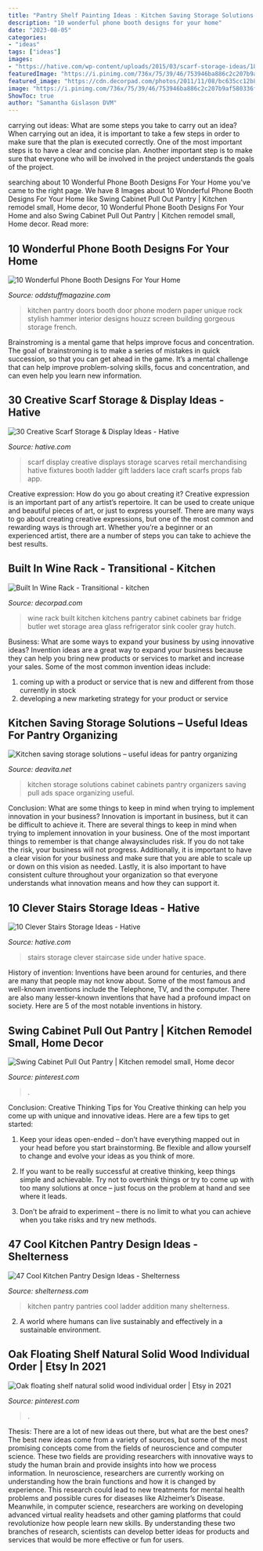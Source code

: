 ```yaml
---
title: "Pantry Shelf Painting Ideas : Kitchen Saving Storage Solutions – Useful Ideas For Pantry Organizing"
description: "10 wonderful phone booth designs for your home"
date: "2023-08-05"
categories:
- "ideas"
tags: ["ideas"]
images:
- "https://hative.com/wp-content/uploads/2015/03/scarf-storage-ideas/18-creative-scarf-storage-and-display-ideas.jpg"
featuredImage: "https://i.pinimg.com/736x/75/39/46/753946ba886c2c207b9af580336fb846.jpg"
featured_image: "https://cdn.decorpad.com/photos/2011/11/08/bc635cc12b84.jpg"
image: "https://i.pinimg.com/736x/75/39/46/753946ba886c2c207b9af580336fb846.jpg"
ShowToc: true
author: "Samantha Gislason DVM"
---
```



carrying out ideas: What are some steps you take to carry out an idea?
When carrying out an idea, it is important to take a few steps in order to make sure that the plan is executed correctly. One of the most important steps is to have a clear and concise plan. Another important step is to make sure that everyone who will be involved in the project understands the goals of the project.

	

		
searching about 10 Wonderful Phone Booth Designs For Your Home you've came to the right page. We have 8 Images about 10 Wonderful Phone Booth Designs For Your Home like Swing Cabinet Pull Out Pantry | Kitchen remodel small, Home decor, 10 Wonderful Phone Booth Designs For Your Home and also Swing Cabinet Pull Out Pantry | Kitchen remodel small, Home decor. Read more:
		
    
## 10 Wonderful Phone Booth Designs For Your Home

<img loading=lazy src="https://oddstuffmagazine.com/wp-content/uploads/2015/03/pantry-doors-650x868.jpg" onerror="this.onerror=null;this.src='https://tse4.mm.bing.net/th?id=OIP.4ce4POMZja5Bkp5SWKGHLwHaJ4&amp;pid=15.1';" alt="10 Wonderful Phone Booth Designs For Your Home">

_Source: oddstuffmagazine.com_

>kitchen pantry doors booth door phone modern paper unique rock stylish hammer interior designs houzz screen building gorgeous storage french. 

	

Brainstroming is a mental game that helps improve focus and concentration. The goal of brainstroming is to make a series of mistakes in quick succession, so that you can get ahead in the game. It’s a mental challenge that can help improve problem-solving skills, focus and concentration, and can even help you learn new information.

    
## 30 Creative Scarf Storage &amp; Display Ideas - Hative

<img loading=lazy src="https://hative.com/wp-content/uploads/2015/03/scarf-storage-ideas/18-creative-scarf-storage-and-display-ideas.jpg" onerror="this.onerror=null;this.src='https://tse4.mm.bing.net/th?id=OIP.c5J0HupbKDhjwNlEKR3-MwHaMY&amp;pid=15.1';" alt="30 Creative Scarf Storage &amp; Display Ideas - Hative">

_Source: hative.com_

>scarf display creative displays storage scarves retail merchandising hative fixtures booth ladder gift ladders lace craft scarfs props fab app. 

	

Creative expression: How do you go about creating it?
Creative expression is an important part of any artist’s repertoire. It can be used to create unique and beautiful pieces of art, or just to express yourself. There are many ways to go about creating creative expressions, but one of the most common and rewarding ways is through art. Whether you’re a beginner or an experienced artist, there are a number of steps you can take to achieve the best results.

    
## Built In Wine Rack - Transitional - Kitchen

<img loading=lazy src="https://cdn.decorpad.com/photos/2011/11/08/bc635cc12b84.jpg" onerror="this.onerror=null;this.src='https://tse4.mm.bing.net/th?id=OIP.7ZAdCkAnZPBiPG4kHa5BxAHaLH&amp;pid=15.1';" alt="Built In Wine Rack - Transitional - kitchen">

_Source: decorpad.com_

>wine rack built kitchen kitchens pantry cabinet cabinets bar fridge butler wet storage area glass refrigerator sink cooler gray hutch. 

	

Business: What are some ways to expand your business by using innovative ideas?
Invention ideas are a great way to expand your business because they can help you bring new products or services to market and increase your sales. Some of the most common invention ideas include:
1. coming up with a product or service that is new and different from those currently in stock
2. developing a new marketing strategy for your product or service

    
## Kitchen Saving Storage Solutions – Useful Ideas For Pantry Organizing

<img loading=lazy src="https://deavita.net/wp-content/uploads/2015/04/kitchen-cabinets-organizers-storage-solutions-pull-out-knife-cabinet.jpg" onerror="this.onerror=null;this.src='https://tse4.mm.bing.net/th?id=OIP.awTyElfJMeGdGK_pVki3twHaLH&amp;pid=15.1';" alt="Kitchen saving storage solutions – useful ideas for pantry organizing">

_Source: deavita.net_

>kitchen storage solutions cabinet cabinets pantry organizers saving pull ads space organizing useful. 

	

Conclusion: What are some things to keep in mind when trying to implement innovation in your business?
Innovation is important in business, but it can be difficult to achieve it. There are several things to keep in mind when trying to implement innovation in your business. One of the most important things to remember is that change alwaysincludes risk. If you do not take the risk, your business will not progress. Additionally, it is important to have a clear vision for your business and make sure that you are able to scale up or down on this vision as needed. Lastly, it is also important to have consistent culture throughout your organization so that everyone understands what innovation means and how they can support it.

    
## 10 Clever Stairs Storage Ideas - Hative

<img loading=lazy src="https://hative.com/wp-content/uploads/2014/11/stairs-storage-ideas/5-stairs-side-storage.jpg" onerror="this.onerror=null;this.src='https://tse4.mm.bing.net/th?id=OIP.XFoJioXWUsAzMD_yKYayZAHaJk&amp;pid=15.1';" alt="10 Clever Stairs Storage Ideas - Hative">

_Source: hative.com_

>stairs storage clever staircase side under hative space. 

	

History of invention:
Inventions have been around for centuries, and there are many that people may not know about. Some of the most famous and well-known inventions include the Telephone, TV, and the computer. There are also many lesser-known inventions that have had a profound impact on society. Here are 5 of the most notable inventions in history.

    
## Swing Cabinet Pull Out Pantry | Kitchen Remodel Small, Home Decor

<img loading=lazy src="https://i.pinimg.com/736x/75/39/46/753946ba886c2c207b9af580336fb846.jpg" onerror="this.onerror=null;this.src='https://tse4.mm.bing.net/th?id=OIP.IL_fsGRXXRvitzP0KA13YQHaLB&amp;pid=15.1';" alt="Swing Cabinet Pull Out Pantry | Kitchen remodel small, Home decor">

_Source: pinterest.com_

>. 

	

Conclusion: Creative Thinking Tips for You
Creative thinking can help you come up with unique and innovative ideas. Here are a few tips to get started:
1. Keep your ideas open-ended – don’t have everything mapped out in your head before you start brainstorming. Be flexible and allow yourself to change and evolve your ideas as you think of more.

2. If you want to be really successful at creative thinking, keep things simple and achievable. Try not to overthink things or try to come up with too many solutions at once – just focus on the problem at hand and see where it leads.

3. Don’t be afraid to experiment – there is no limit to what you can achieve when you take risks and try new methods.

    
## 47 Cool Kitchen Pantry Design Ideas - Shelterness

<img loading=lazy src="https://i.shelterness.com/2011/07/ladder-is-a-great-addition-to-many-kitchen-pantries.jpg" onerror="this.onerror=null;this.src='https://tse4.mm.bing.net/th?id=OIP.r5C8xteZqVTXRdMTD6FvCwHaLH&amp;pid=15.1';" alt="47 Cool Kitchen Pantry Design Ideas - Shelterness">

_Source: shelterness.com_

>kitchen pantry pantries cool ladder addition many shelterness. 

	

2. A world where humans can live sustainably and effectively in a sustainable environment. 

    
## Oak Floating Shelf Natural Solid Wood Individual Order | Etsy In 2021

<img loading=lazy src="https://i.pinimg.com/736x/56/80/38/568038e0fadd72eedb395e068deaea91.jpg" onerror="this.onerror=null;this.src='https://tse1.mm.bing.net/th?id=OIP.ovQZgN5Evzm1EAo8KYQV1QHaLG&amp;pid=15.1';" alt="Oak floating shelf natural solid wood individual order | Etsy in 2021">

_Source: pinterest.com_

>. 

	

Thesis: There are a lot of new ideas out there, but what are the best ones?
The best new ideas come from a variety of sources, but some of the most promising concepts come from the fields of neuroscience and computer science. These two fields are providing researchers with innovative ways to study the human brain and provide insights into how we process information. In neuroscience, researchers are currently working on understanding how the brain functions and how it is changed by experience. This research could lead to new treatments for mental health problems and possible cures for diseases like Alzheimer’s Disease. Meanwhile, in computer science, researchers are working on developing advanced virtual reality headsets and other gaming platforms that could revolutionize how people learn new skills. By understanding these two branches of research, scientists can develop better ideas for products and services that would be more effective or fun for users.


